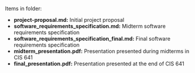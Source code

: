Items in folder:
- **project-proposal.md:** Initial project proposal
- **software_requirements_specification.md:** Midterm software requirements specification
- **software_requirements_specification_final.md:** Final software requirements specification
- **midterm_presentation.pdf:** Presentation presented during midterms in CIS 641
- **final_presentation.pdf:** Presentation presented at the end of CIS 641
